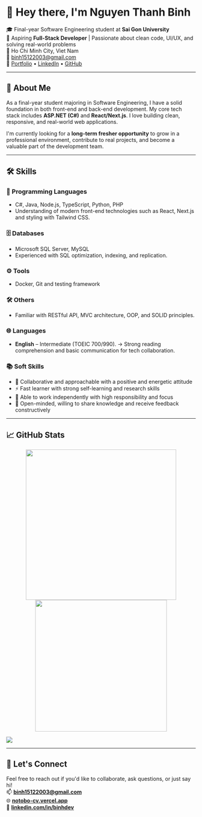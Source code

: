 # 👋 Hey there, I'm Nguyen Thanh Binh

🎓 Final-year Software Engineering student at **Sai Gon University**  
💼 Aspiring **Full-Stack Developer** | Passionate about clean code, UI/UX, and solving real-world problems  
📍 Ho Chi Minh City, Viet Nam  
📧 [binh15122003@gmail.com](mailto:binh15122003@gmail.com)  
🔗 [Portfolio]([https://notobo-cv.vercel.app](https://portfolio-five-psi-27.vercel.app/)) • [LinkedIn](https://linkedin.com/in/binhdev) • [GitHub](https://github.com/notobo15)

---

## 🧠 About Me

As a final-year student majoring in Software Engineering, I have a solid foundation in both front-end and back-end development. My core tech stack includes **ASP.NET (C#)** and **React/Next.js**. I love building clean, responsive, and real-world web applications.

I'm currently looking for a **long-term fresher opportunity** to grow in a professional environment, contribute to real projects, and become a valuable part of the development team.

---

## 🛠️ Skills

### 🎯 Programming Languages
- C#, Java, Node.js, TypeScript, Python, PHP
- Understanding of modern front-end technologies such as React, Next.js and styling with Tailwind CSS.

### 🗄️ Databases
- Microsoft SQL Server, MySQL  
- Experienced with SQL optimization, indexing, and replication.

### ⚙️ Tools
- Docker, Git and testing framework

### 🛠️ Others
- Familiar with RESTful API, MVC architecture, OOP, and SOLID principles.

### 🌐 Languages
- **English** – Intermediate (TOEIC 700/990).
  → Strong reading comprehension and basic communication for tech collaboration.

### 📚 Soft Skills
- 🤝 Collaborative and approachable with a positive and energetic attitude  
- ⚡ Fast learner with strong self-learning and research skills  
- 🎯 Able to work independently with high responsibility and focus  
- 💬 Open-minded, willing to share knowledge and receive feedback constructively  

---

## 📈 GitHub Stats

<p align="center">
  <img width="400" src="https://github-readme-stats.vercel.app/api?username=notobo15&show_icons=true&theme=react&border_color=61dafb&hide_border=true" />
  <img width="350" src="https://github-readme-stats.vercel.app/api/top-langs/?username=notobo15&hide=c%23,powershell,Mathematica,Ruby,Objective-C,Objective-C%2b%2b,Cuda&title_color=61dafb&text_color=ffffff&icon_color=61dafb&bg_color=20232a&langs_count=8&layout=compact&border_color=61dafb&hide_border=true" />
</p>


<p align="left">
  <img src="https://visitor-badge.laobi.icu/badge?page_id=notobo15.notobo15" />
</p>


---

## 🤝 Let's Connect

Feel free to reach out if you'd like to collaborate, ask questions, or just say hi!  
📫 **[binh15122003@gmail.com](mailto:binh15122003@gmail.com)**  
🌐 **[notobo-cv.vercel.app](https://notobo-cv.vercel.app)**  
🔗 **[linkedin.com/in/binhdev](https://linkedin.com/in/binhdev)**
